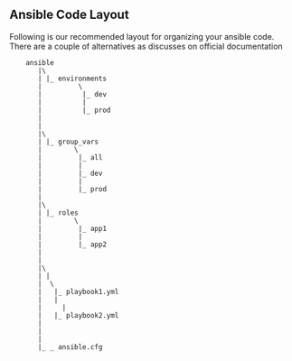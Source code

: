 Ansible Code Layout
----------------------

Following is our recommended layout for organizing your ansible code. There are a couple of alternatives as discusses on official documentation

        ansible
           |\
           | |_ environments
           |         \
           |          |_ dev
           |          |
           |          |_ prod
           |
           |
           |\
           | |_ group_vars
           |        \
           |         |_ all
           |         |
           |         |_ dev
           |         |
           |	     |_ prod
           |
           |\
           | |_ roles
           |        \
           |         |_ app1
           |         |
           |         |_ app2
           |
           |
           |\
           | |  
           |  \
           |   |_ playbook1.yml
           |   |
           |	 |
           |   |_ playbook2.yml
           |
           |
           |
           |_ _ ansible.cfg


